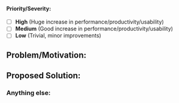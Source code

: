 <!--
Note: Please search to see if a similar issue already exists
-->

#### Priority/Severity:

- [ ] **High** (Huge increase in performance/productivity/usability)
- [ ] **Medium** (Good increase in performance/productivity/usability)
- [ ] **Low** (Trivial, minor improvements)

## Problem/Motivation:

<!-- A description of what the gitlab configuration lacks -->

## Proposed Solution:

<!-- A description of what you would like to add -->

### Anything else:
